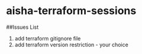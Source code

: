 # aisha-terraform-sessions

##Issues List
1. add terraform gitignore file
2. add terraform version restriction - your choice
